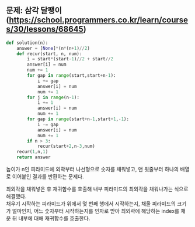 ## 문제: 삼각 달팽이 (https://school.programmers.co.kr/learn/courses/30/lessons/68645)
```python
def solution(n):
    answer = [None]*(n*(n+1)//2)
    def recur(start, n, num):
        i = start*(start-1)//2 + start//2
        answer[i] = num
        num += 1
        for gap in range(start,start+n-1):
            i += gap
            answer[i] = num
            num += 1
        for j in range(n-1):
            i += 1
            answer[i] = num
            num += 1
        for gap in range(start+n-1,start+1,-1):
            i -= gap
            answer[i] = num
            num += 1
        if n > 3:
            recur(start+2,n-3,num)
    recur(1,n,1)
    return answer
```
높이가 n인 피라미드에 외곽부터 나선형으로 숫자를 채워넣고, 맨 윗줄부터 하나의 배열로 이어붙인 결과를 반환하는 문제다.   

최외각을 채워넣은 후 재귀함수를 호출해 내부 피라미드의 최외각을 채워나가는 식으로 해결했다.   
채우기 시작하는 피라미드가 위에서 몇 번째 행에서 시작하는지, 채울 피라미드의 크기가 얼마인지, 어느 숫자부터 시작하는지를 인자로 받아 최외곽에 해당하는 index를 채운 뒤 내부에 대해 재귀함수를 호출한다.   
